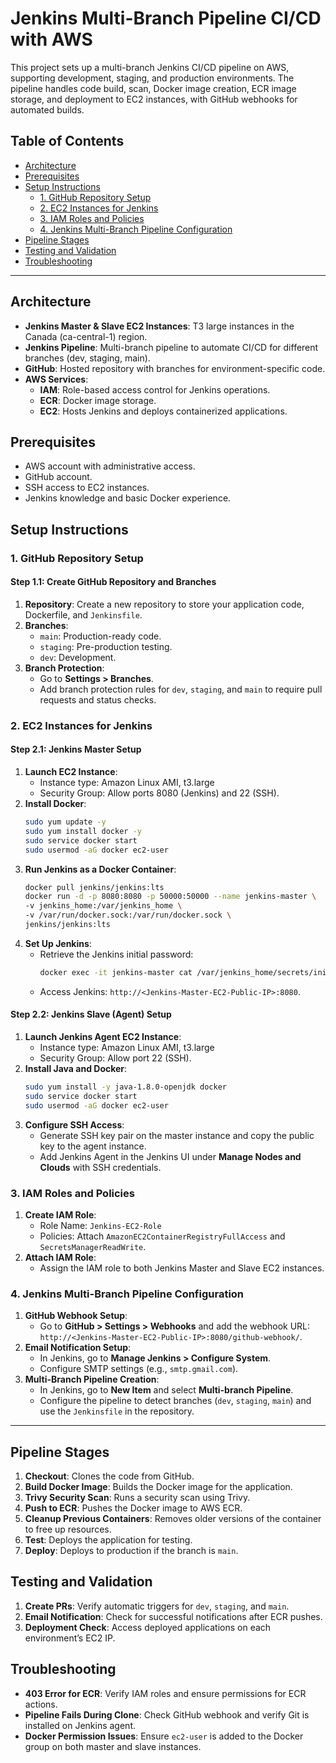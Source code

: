 # Jenkins Multi-Branch Pipeline CI/CD with AWS

This project sets up a multi-branch Jenkins CI/CD pipeline on AWS, supporting development, staging, and production environments. The pipeline handles code build, scan, Docker image creation, ECR image storage, and deployment to EC2 instances, with GitHub webhooks for automated builds.

## Table of Contents
- [Architecture](#architecture)
- [Prerequisites](#prerequisites)
- [Setup Instructions](#setup-instructions)
  - [1. GitHub Repository Setup](#1-github-repository-setup)
  - [2. EC2 Instances for Jenkins](#2-ec2-instances-for-jenkins)
  - [3. IAM Roles and Policies](#3-iam-roles-and-policies)
  - [4. Jenkins Multi-Branch Pipeline Configuration](#4-jenkins-multi-branch-pipeline-configuration)
- [Pipeline Stages](#pipeline-stages)
- [Testing and Validation](#testing-and-validation)
- [Troubleshooting](#troubleshooting)

---

## Architecture

- **Jenkins Master & Slave EC2 Instances**: T3 large instances in the Canada (ca-central-1) region.
- **Jenkins Pipeline**: Multi-branch pipeline to automate CI/CD for different branches (dev, staging, main).
- **GitHub**: Hosted repository with branches for environment-specific code.
- **AWS Services**:
  - **IAM**: Role-based access control for Jenkins operations.
  - **ECR**: Docker image storage.
  - **EC2**: Hosts Jenkins and deploys containerized applications.

## Prerequisites

- AWS account with administrative access.
- GitHub account.
- SSH access to EC2 instances.
- Jenkins knowledge and basic Docker experience.

## Setup Instructions

### 1. GitHub Repository Setup

#### Step 1.1: Create GitHub Repository and Branches

1. **Repository**: Create a new repository to store your application code, Dockerfile, and `Jenkinsfile`.
2. **Branches**:
   - `main`: Production-ready code.
   - `staging`: Pre-production testing.
   - `dev`: Development.
3. **Branch Protection**:
   - Go to **Settings > Branches**.
   - Add branch protection rules for `dev`, `staging`, and `main` to require pull requests and status checks.

### 2. EC2 Instances for Jenkins

#### Step 2.1: Jenkins Master Setup

1. **Launch EC2 Instance**:
   - Instance type: Amazon Linux AMI, t3.large
   - Security Group: Allow ports 8080 (Jenkins) and 22 (SSH).
2. **Install Docker**:
   ```bash
   sudo yum update -y
   sudo yum install docker -y
   sudo service docker start
   sudo usermod -aG docker ec2-user
   ```
3. **Run Jenkins as a Docker Container**:
   ```bash
   docker pull jenkins/jenkins:lts
   docker run -d -p 8080:8080 -p 50000:50000 --name jenkins-master \
   -v jenkins_home:/var/jenkins_home \
   -v /var/run/docker.sock:/var/run/docker.sock \
   jenkins/jenkins:lts
   ```
4. **Set Up Jenkins**:
   - Retrieve the Jenkins initial password:
     ```bash
     docker exec -it jenkins-master cat /var/jenkins_home/secrets/initialAdminPassword
     ```
   - Access Jenkins: `http://<Jenkins-Master-EC2-Public-IP>:8080`.

#### Step 2.2: Jenkins Slave (Agent) Setup

1. **Launch Jenkins Agent EC2 Instance**:
   - Instance type: Amazon Linux AMI, t3.large
   - Security Group: Allow port 22 (SSH).
2. **Install Java and Docker**:
   ```bash
   sudo yum install -y java-1.8.0-openjdk docker
   sudo service docker start
   sudo usermod -aG docker ec2-user
   ```
3. **Configure SSH Access**:
   - Generate SSH key pair on the master instance and copy the public key to the agent instance.
   - Add Jenkins Agent in the Jenkins UI under **Manage Nodes and Clouds** with SSH credentials.

### 3. IAM Roles and Policies

1. **Create IAM Role**:
   - Role Name: `Jenkins-EC2-Role`
   - Policies: Attach `AmazonEC2ContainerRegistryFullAccess` and `SecretsManagerReadWrite`.
2. **Attach IAM Role**:
   - Assign the IAM role to both Jenkins Master and Slave EC2 instances.

### 4. Jenkins Multi-Branch Pipeline Configuration

1. **GitHub Webhook Setup**:
   - Go to **GitHub > Settings > Webhooks** and add the webhook URL: `http://<Jenkins-Master-EC2-Public-IP>:8080/github-webhook/`.
2. **Email Notification Setup**:
   - In Jenkins, go to **Manage Jenkins > Configure System**.
   - Configure SMTP settings (e.g., `smtp.gmail.com`).
3. **Multi-Branch Pipeline Creation**:
   - In Jenkins, go to **New Item** and select **Multi-branch Pipeline**.
   - Configure the pipeline to detect branches (`dev`, `staging`, `main`) and use the `Jenkinsfile` in the repository.

---

## Pipeline Stages

1. **Checkout**: Clones the code from GitHub.
2. **Build Docker Image**: Builds the Docker image for the application.
3. **Trivy Security Scan**: Runs a security scan using Trivy.
4. **Push to ECR**: Pushes the Docker image to AWS ECR.
5. **Cleanup Previous Containers**: Removes older versions of the container to free up resources.
6. **Test**: Deploys the application for testing.
7. **Deploy**: Deploys to production if the branch is `main`.

## Testing and Validation

1. **Create PRs**: Verify automatic triggers for `dev`, `staging`, and `main`.
2. **Email Notification**: Check for successful notifications after ECR pushes.
3. **Deployment Check**: Access deployed applications on each environment’s EC2 IP.

## Troubleshooting

- **403 Error for ECR**: Verify IAM roles and ensure permissions for ECR actions.
- **Pipeline Fails During Clone**: Check GitHub webhook and verify Git is installed on Jenkins agent.
- **Docker Permission Issues**: Ensure `ec2-user` is added to the Docker group on both master and slave instances.
